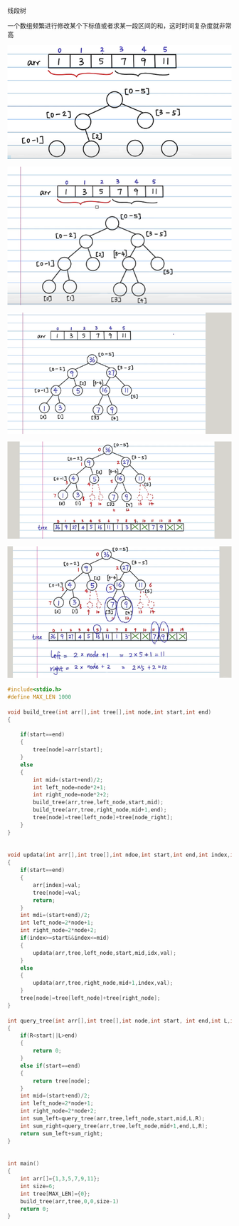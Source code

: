 线段树

一个数组频繁进行修改某个下标值或者求某一段区间的和，这时时间复杂度就非常高

![image-20220404100747212](https://raw.githubusercontent.com/qingyan520/Cloud_img/master/img/image-20220404100747212.png)

![image-20220404100831650](https://raw.githubusercontent.com/qingyan520/Cloud_img/master/img/image-20220404100831650.png)

![image-20220404100923146](https://raw.githubusercontent.com/qingyan520/Cloud_img/master/img/image-20220404100923146.png)

![image-20220404101415930](https://raw.githubusercontent.com/qingyan520/Cloud_img/master/img/image-20220404101415930.png)

![image-20220404101542623](https://raw.githubusercontent.com/qingyan520/Cloud_img/master/img/image-20220404101542623.png)





```cpp
#include<stdio.h>
#define MAX_LEN 1000

void build_tree(int arr[],int tree[],int node,int start,int end)
{
    
    if(start==end)
    {
        tree[node]=arr[start];
    }
	else
    {
        int mid=(start+end)/2;
    	int left_node=node*2+1;
    	int right_node=node*2+2;
    	build_tree(arr,tree,left_node,start,mid);
    	build_tree(arr,tree,right_node,mid+1,end);
    	tree[node]=tree[left_node]+tree[node_right];
    }
}


void updata(int arr[],int tree[],int ndoe,int start,int end,int index,int val)
{
    if(start==end)
    {
        arr[index]=val;
        tree[node]=val;
        return;
    }
    int mdi=(start+end)/2;
    int left_node=2*node+1;
    int right_node=2*node+2;
    if(index>=start&&index<=mid)
    {
        updata(arr,tree,left_node,start,mid,idx,val);
    }
    else
    {
		updata(arr,tree,right_node,mid+1,index,val);
    }
    tree[node]=tree[left_node]+tree[right_node];
}

int query_tree(int arr[],int tree[],int node,int start, int end,int L,int R)
{
    if(R<start||L>end)
    {
        return 0;
    }
    else if(start==end)
    {
        return tree[node];
    }
    int mid=(start+end)/2;
	int left_node=2*node+1;
    int right_node=2*node+2;
    int sum_left=query_tree(arr,tree,left_node,start,mid,L,R);
    int sum_right=query_tree(arr,tree,left_node,mid+1,end,L,R);
    return sum_left+sum_right;
}


int main()
{
    int arr[]={1,3,5,7,9,11};
    int size=6;
    int tree[MAX_LEN]={0};
    build_tree(arr,tree,0,0,size-1)
    return 0;
}
```

